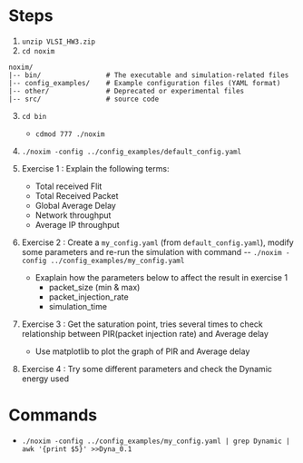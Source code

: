 # **Steps**
1. `unzip VLSI_HW3.zip`
2. `cd noxim`
```
noxim/
|-- bin/                # The executable and simulation-related files
|-- config_examples/    # Example configuration files (YAML format)
|-- other/              # Deprecated or experimental files
|-- src/                # source code 
```
3. `cd bin`
    - `cdmod 777 ./noxim`
4. `./noxim -config ../config_examples/default_config.yaml`
5. Exercise 1 : Explain the following terms:
    - Total received Flit
    - Total Received Packet
    - Global Average Delay
    - Network throughput
    - Average IP throughput
6. Exercise 2 : Create a `my_config.yaml` (from `default_config.yaml`), modify some parameters and re-run the simulation with command -- `./noxim -config ../config_examples/my_config.yaml`
    - Exaplain how the parameters below to affect the result in exercise 1
        - packet_size (min & max)
        - packet_injection_rate
        - simulation_time
7. Exercise 3 : Get the saturation point, tries several times to check relationship between PIR(packet injection rate) and Average delay
    - Use matplotlib to plot the graph of PIR and Average delay

8. Exercise 4 : Try some different parameters and check the Dynamic energy used
# **Commands**
- `./noxim -config ../config_examples/my_config.yaml | grep Dynamic | awk '{print $5}' >>Dyna_0.1`